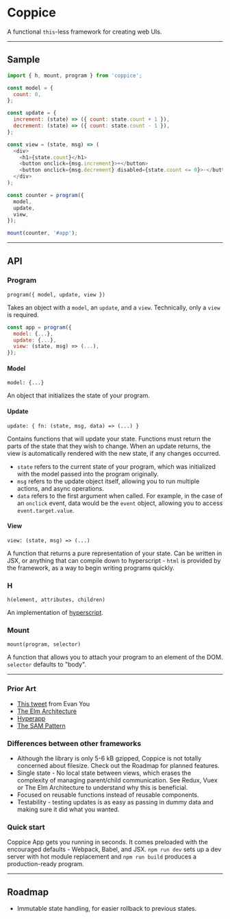 # Coppice

A functional `this`-less framework for creating web UIs.

---

## Sample

```js
import { h, mount, program } from 'coppice';

const model = {
  count: 0,
};

const update = {
  increment: (state) => ({ count: state.count + 1 }),
  decrement: (state) => ({ count: state.count - 1 }),
};

const view = (state, msg) => (
  <div>
    <h1>{state.count}</h1>
    <button onclick={msg.increment}>+</button>
    <button onclick={msg.decrement} disabled={state.count <= 0}>-</button>
  </div>
);

const counter = program({
  model,
  update,
  view,
});

mount(counter, '#app');
```

---

## API

### Program

`program({ model, update, view })`

Takes an object with a `model`, an `update`, and a `view`. Technically, only a `view` is required.

```js
const app = program({
  model: {...},
  update: {...},
  view: (state, msg) => (...),
});
```

#### Model

`model: {...}`

An object that initializes the state of your program.

#### Update

`update: { fn: (state, msg, data) => (...) }`

Contains functions that will update your state. Functions must return the parts of the state that they wish to change. When an update returns, the view is automatically rendered with the new state, if any changes occurred.

- `state` refers to the current state of your program, which was initialized with the model passed into the program originally.
- `msg` refers to the update object itself, allowing you to run multiple actions, and async operations.
- `data` refers to the first argument when called. For example, in the case of an `onclick` event, data would be the `event` object, allowing you to access `event.target.value`.

#### View

`view: (state, msg) => (...)`

A function that returns a pure representation of your state. Can be written in JSX, or anything that can compile down to hyperscript - `html` is provided by the framework, as a way to begin writing programs quickly.

### H

`h(element, attributes, children)`

An implementation of [hyperscript](https://github.com/hyperhype/hyperscript).

### Mount

`mount(program, selector)`

A function that allows you to attach your program to an element of the DOM. `selector` defaults to "body".

---

### Prior Art

- [This tweet](https://twitter.com/youyuxi/status/849993029012168705) from Evan You
- [The Elm Architecture](https://guide.elm-lang.org/architecture/)
- [Hyperapp](https://github.com/hyperapp/hyperapp)
- [The SAM Pattern](http://sam.js.org/)

### Differences between other frameworks

- Although the library is only 5-6 kB gzipped, Coppice is not totally concerned about filesize. Check out the Roadmap for planned features.
- Single state - No local state between views, which erases the complexity of managing parent/child communication. See Redux, Vuex or The Elm Architecture to understand why this is beneficial.
- Focused on reusable functions instead of reusable components.
- Testability - testing updates is as easy as passing in dummy data and making sure it did what you wanted.

### Quick start

Coppice App gets you running in seconds. It comes preloaded with the encouraged defaults - Webpack, Babel, and JSX. `npm run dev` sets up a dev server with hot module replacement and `npm run build` produces a production-ready program.

---

## Roadmap

- Immutable state handling, for easier rollback to previous states.
